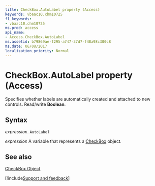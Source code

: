 ```yaml
---
title: CheckBox.AutoLabel property (Access)
keywords: vbaac10.chm10725
f1_keywords:
- vbaac10.chm10725
ms.prod: access
api_name:
- Access.CheckBox.AutoLabel
ms.assetid: b79869ae-f295-a747-37d7-f48a98c300c8
ms.date: 06/08/2017
localization_priority: Normal
---
```



# CheckBox.AutoLabel property (Access)

Specifies whether labels are automatically created and attached to new controls. Read/write  **Boolean**.


## Syntax

_expression_. `AutoLabel`

_expression_ A variable that represents a [CheckBox](Access.CheckBox.md) object.


## See also


[CheckBox Object](Access.CheckBox.md)

[!include[Support and feedback](~/includes/feedback-boilerplate.md)]